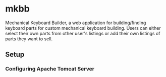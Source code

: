 # mkbb
Mechanical Keyboard Builder, a web application for building/finding keyboard parts for custom mechanical keyboard building. Users can either select their own parts from other user's listings or add their own listings of parts they want to sell. 


## Setup
### Configuring Apache Tomcat Server
